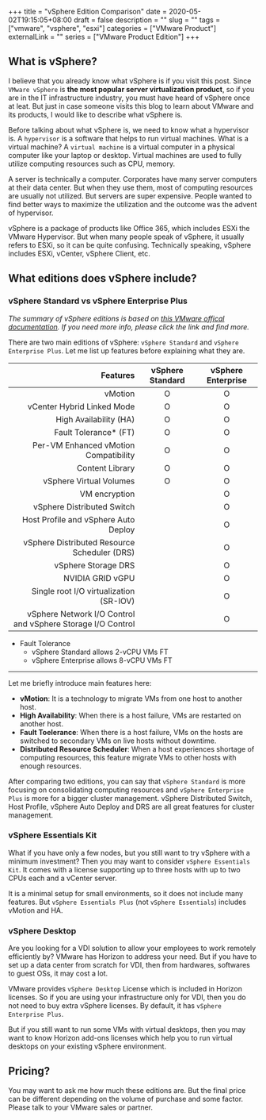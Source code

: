 +++
title = "vSphere Edition Comparison"
date = 2020-05-02T19:15:05+08:00
draft = false
description = ""
slug = ""
tags = ["vmware", "vsphere", "esxi"]
categories = ["VMware Product"]
externalLink = ""
series = ["VMware Product Edition"]
+++

## What is vSphere?

I believe that you already know what vSphere is if you visit this post. Since `VMware vSphere` is **the most popular server virtualization product**, so if you are in the IT infrastructure industry, you must have heard of vSphere once at leat. But just in case someone visits this blog to learn about VMware and its products, I would like to describe what vSphere is.

Before talking about what vSphere is, we need to know what a hypervisor is. A `hypervisor` is a software that helps to run virtual machines. What is a virtual machine? A `virtual machine` is a virtual computer in a physical computer like your laptop or desktop. Virtual machines are used to fully utilize computing resources such as CPU, memory.

A server is technically a computer. Corporates have many server computers at their data center. But when they use them, most of computing resources are usually not utilized. But servers are super expensive. People wanted to find better ways to maximize the utilization and the outcome was the advent of hypervisor.

vSphere is a package of products like Office 365, which includes ESXi the VMware Hypervisor. But when many people speak of vSphere, it usually refers to ESXi, so it can be quite confusing. Technically speaking, vSphere includes ESXi, vCenter, vSphere Client, etc.

## What editions does vSphere include?

### vSphere Standard vs vSphere Enterprise Plus

*The summary of vSphere editions is based on [this VMware offical documentation](https://www.vmware.com/content/dam/digitalmarketing/vmware/en/pdf/products/vsphere/vmware-vsphere-pricing-whitepaper.pdf). If you need more info, please click the link and find more.*

There are two main editions of vSphere: `vSphere Standard` and `vSphere Enterprise Plus`. Let me list up features before explaining what they are.

| Features | vSphere Standard | vSphere Enterprise |
| ---: | :---: | :---: |
| vMotion | O | O |
| vCenter Hybrid Linked Mode | O | O |
| High Availability (HA) | O | O |
| Fault Tolerance* (FT) | O | O |
| Per-VM Enhanced vMotion Compatibility | O | O |
| Content Library | O | O |
| vSphere Virtual Volumes | O | O |
| VM encryption | | O |
| vSphere Distributed Switch | | O |
| Host Profile and vSphere Auto Deploy | | O |
| vSphere Distributed Resource Scheduler (DRS) | | O |
| vSphere Storage DRS | | O |
| NVIDIA GRID vGPU | | O |
| Single root I/O virtualization (SR-IOV) | | O |
| vSphere Network I/O Control and vSphere Storage I/O Control | | O |

* Fault Tolerance
  * vSphere Standard allows 2-vCPU VMs FT
  * vSphere Enterprise allows 8-vCPU VMs FT

---
Let me briefly introduce main features here:

* **vMotion**: It is a technology to migrate VMs from one host to another host.
* **High Availability**: When there is a host failure, VMs are restarted on another host.
* **Fault Toelerance**: When there is a host failure, VMs on the hosts are switched to secondary VMs on live hosts without downtime.
* **Distributed Resource Scheduler**: When a host experiences shortage of computing resources, this feature migrate VMs to other hosts with enough resources.

After comparing two editions, you can say that `vSphere Standard` is more focusing on consolidating computing resources and `vSphere Enterprise Plus` is more for a bigger cluster management. vSphere Distributed Switch, Host Profile, vSphere Auto Deploy and DRS are all great features for cluster management.

### vSphere Essentials Kit

What if you have only a few nodes, but you still want to try vSphere with a minimum investment? Then you may want to consider `vSphere Essentials Kit`. It comes with a license supporting up to three hosts with up to two CPUs each and a vCenter server.

It is a minimal setup for small environments, so it does not include many features. But `vSphere Essentials Plus` (not `vSphere Essentials`) includes vMotion and HA.

### vSphere Desktop

Are you looking for a VDI solution to allow your employees to work remotely efficiently by? VMware has Horizon to address your need. But if you have to set up a data center from scratch for VDI, then from hardwares, softwares to guest OSs, it may cost a lot.

VMware provides `vSphere Desktop` License which is included in Horizon licenses. So if you are using your infrastructure only for VDI, then you do not need to buy extra vSphere licenses. By default, it has `vSphere Enterprise Plus`.

But if you still want to run some VMs with virtual desktops, then you may want to know Horizon add-ons licenses which help you to run virtual desktops on your existing vSphere environment.

## Pricing?

You may want to ask me how much these editions are. But the final price can be different depending on the volume of purchase and some factor. Please talk to your VMware sales or partner.
